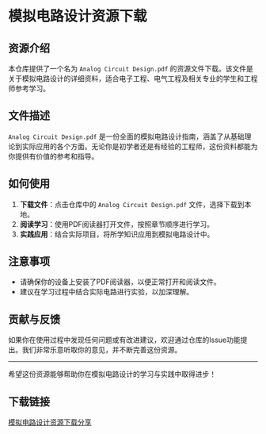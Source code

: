 # 模拟电路设计资源下载

## 资源介绍

本仓库提供了一个名为 `Analog Circuit Design.pdf` 的资源文件下载。该文件是关于模拟电路设计的详细资料，适合电子工程、电气工程及相关专业的学生和工程师参考学习。

## 文件描述

`Analog Circuit Design.pdf` 是一份全面的模拟电路设计指南，涵盖了从基础理论到实际应用的各个方面。无论你是初学者还是有经验的工程师，这份资料都能为你提供有价值的参考和指导。

## 如何使用

1. **下载文件**：点击仓库中的 `Analog Circuit Design.pdf` 文件，选择下载到本地。
2. **阅读学习**：使用PDF阅读器打开文件，按照章节顺序进行学习。
3. **实践应用**：结合实际项目，将所学知识应用到模拟电路设计中。

## 注意事项

- 请确保你的设备上安装了PDF阅读器，以便正常打开和阅读文件。
- 建议在学习过程中结合实际电路进行实验，以加深理解。

## 贡献与反馈

如果你在使用过程中发现任何问题或有改进建议，欢迎通过仓库的Issue功能提出。我们非常乐意听取你的意见，并不断完善这份资源。

---

希望这份资源能够帮助你在模拟电路设计的学习与实践中取得进步！

## 下载链接

[模拟电路设计资源下载分享](https://pan.quark.cn/s/5df494bb3139)